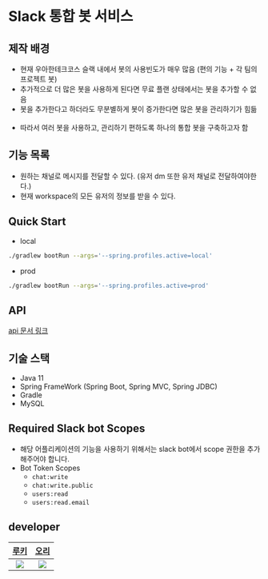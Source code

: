 # Slack 통합 봇 서비스
## 제작 배경
- 현재 우아한테크코스 슬랙 내에서 봇의 사용빈도가 매우 많음 (편의 기능 + 각 팀의 프로젝트 봇)
- 추가적으로 더 많은 봇을 사용하게 된다면 무료 플랜 상태에서는 봇을 추가할 수 없음
- 봇을 추가한다고 하더라도 무분별하게 봇이 증가한다면 많은 봇을 관리하기가 힘듦
<br></br>
- 따라서 여러 봇을 사용하고, 관리하기 편하도록 하나의 통합 봇을 구축하고자 함

## 기능 목록
- 원하는 채널로 메시지를 전달할 수 있다. (유저 dm 또한 유저 채널로 전달하여야한다.)
- 현재 workspace의 모든 유저의 정보를 받을 수 있다.

## Quick Start
- local
```bash
./gradlew bootRun --args='--spring.profiles.active=local'
```
- prod
```bash
./gradlew bootRun --args='--spring.profiles.active=prod'
```

## API
[api 문서 링크](https://github.com/slack-integrated-bot/slack-integration-bot/wiki/API-Documentation)

## 기술 스택
- Java 11
- Spring FrameWork (Spring Boot, Spring MVC, Spring JDBC)
- Gradle
- MySQL

## Required Slack bot Scopes
- 해당 어플리케이션의 기능을 사용하기 위해서는 slack bot에서 scope 권한을 추가해주어야 합니다.
- Bot Token Scopes
  - `chat:write`
  - `chat:write.public`
  - `users:read`
  - `users:read.email`
  
## developer
| [루키](https://github.com/Wishoon) | [오리](https://github.com/jinyoungchoi95) |
| :-: | :-: |
| ![](https://github.com/Wishoon.png?size=100) | ![](https://github.com/jinyoungchoi95.png?size=100) |
